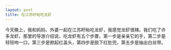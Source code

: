 ```yaml
---
layout: post
title: 在江苏盱眙吃龙虾
---
```



今天晚上，我和妈妈、外婆一起在江苏盱眙吃龙虾，我感觉龙虾很辣。我们吃了许多龙虾。那里的导游介绍说，吃龙虾有五个步骤，第一步是亲亲它的手，第二步是轻轻吻一口，第三步是掀起红盖头，第四步是脱下红肚兜，第五步是抽出白丝带。
